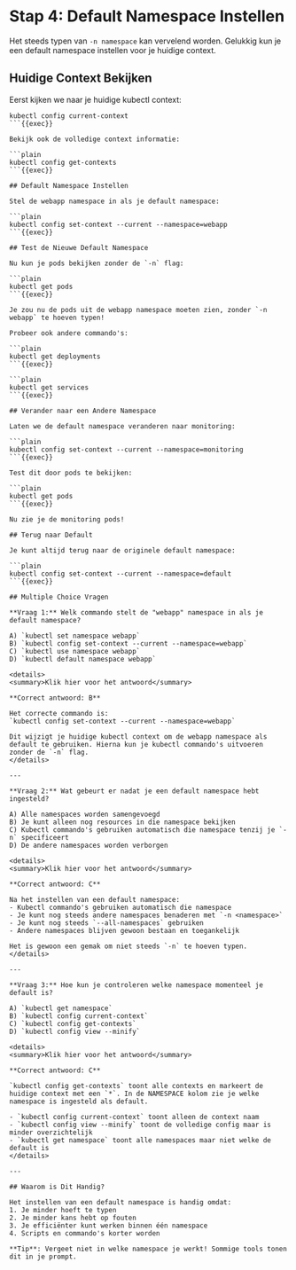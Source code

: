 # Stap 4: Default Namespace Instellen

Het steeds typen van `-n namespace` kan vervelend worden. Gelukkig kun je een default namespace instellen voor je huidige context.

## Huidige Context Bekijken

Eerst kijken we naar je huidige kubectl context:

```plain
kubectl config current-context
```{{exec}}

Bekijk ook de volledige context informatie:

```plain
kubectl config get-contexts
```{{exec}}

## Default Namespace Instellen

Stel de webapp namespace in als je default namespace:

```plain
kubectl config set-context --current --namespace=webapp
```{{exec}}

## Test de Nieuwe Default Namespace

Nu kun je pods bekijken zonder de `-n` flag:

```plain
kubectl get pods
```{{exec}}

Je zou nu de pods uit de webapp namespace moeten zien, zonder `-n webapp` te hoeven typen!

Probeer ook andere commando's:

```plain
kubectl get deployments
```{{exec}}

```plain
kubectl get services
```{{exec}}

## Verander naar een Andere Namespace

Laten we de default namespace veranderen naar monitoring:

```plain
kubectl config set-context --current --namespace=monitoring
```{{exec}}

Test dit door pods te bekijken:

```plain
kubectl get pods
```{{exec}}

Nu zie je de monitoring pods!

## Terug naar Default

Je kunt altijd terug naar de originele default namespace:

```plain
kubectl config set-context --current --namespace=default
```{{exec}}

## Multiple Choice Vragen

**Vraag 1:** Welk commando stelt de "webapp" namespace in als je default namespace?

A) `kubectl set namespace webapp`
B) `kubectl config set-context --current --namespace=webapp`
C) `kubectl use namespace webapp`
D) `kubectl default namespace webapp`

<details>
<summary>Klik hier voor het antwoord</summary>

**Correct antwoord: B**

Het correcte commando is:
`kubectl config set-context --current --namespace=webapp`

Dit wijzigt je huidige kubectl context om de webapp namespace als default te gebruiken. Hierna kun je kubectl commando's uitvoeren zonder de `-n` flag.
</details>

---

**Vraag 2:** Wat gebeurt er nadat je een default namespace hebt ingesteld?

A) Alle namespaces worden samengevoegd
B) Je kunt alleen nog resources in die namespace bekijken
C) Kubectl commando's gebruiken automatisch die namespace tenzij je `-n` specificeert
D) De andere namespaces worden verborgen

<details>
<summary>Klik hier voor het antwoord</summary>

**Correct antwoord: C**

Na het instellen van een default namespace:
- Kubectl commando's gebruiken automatisch die namespace
- Je kunt nog steeds andere namespaces benaderen met `-n <namespace>`
- Je kunt nog steeds `--all-namespaces` gebruiken
- Andere namespaces blijven gewoon bestaan en toegankelijk

Het is gewoon een gemak om niet steeds `-n` te hoeven typen.
</details>

---

**Vraag 3:** Hoe kun je controleren welke namespace momenteel je default is?

A) `kubectl get namespace`
B) `kubectl config current-context`
C) `kubectl config get-contexts`
D) `kubectl config view --minify`

<details>
<summary>Klik hier voor het antwoord</summary>

**Correct antwoord: C**

`kubectl config get-contexts` toont alle contexts en markeert de huidige context met een `*`. In de NAMESPACE kolom zie je welke namespace is ingesteld als default.

- `kubectl config current-context` toont alleen de context naam
- `kubectl config view --minify` toont de volledige config maar is minder overzichtelijk
- `kubectl get namespace` toont alle namespaces maar niet welke de default is
</details>

---

## Waarom is Dit Handig?

Het instellen van een default namespace is handig omdat:
1. Je minder hoeft te typen
2. Je minder kans hebt op fouten
3. Je efficiënter kunt werken binnen één namespace
4. Scripts en commando's korter worden

**Tip**: Vergeet niet in welke namespace je werkt! Sommige tools tonen dit in je prompt.